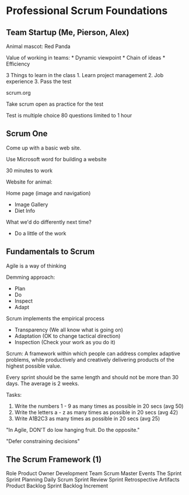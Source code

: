 # Professional Scrum Foundations

## Team Startup (Me, Pierson, Alex)

Animal mascot: Red Panda

Value of working in teams:
	* Dynamic viewpoint
	* Chain of ideas
	* Efficiency

3 Things to learn in the class
	1. Learn project management
	2. Job experience
	3. Pass the test

scrum.org

Take scrum open as practice for the test

Test is multiple choice 80 questions limited to 1 hour

## Scrum One

Come up with a basic web site.

Use Microsoft word for building a website

30 minutes to work

Website for animal:

Home page (image and navigation)
 - Image Gallery
 - Diet Info

What we'd do differently next time?
 - Do a little of the work

## Fundamentals to Scrum

Agile is a way of thinking

Demming approach:

  * Plan
  * Do
  * Inspect
  * Adapt

Scrum implements the empirical process

  * Transparency (We all know what is going on)
  * Adaptation (OK to change tactical direction)
  * Inspection (Check your work as you do it)

Scrum: A framework within which people can address complex adaptive problems, while productively and creatively delivering products of the highest possible value.

Every sprint should be the same length and should not be more than 30 days. The average is 2 weeks.

Tasks: 

  1. Write the numbers 1 - 9 as many times as possible in 20 secs (avg 50)
  2. Write the letters a - z as many times as possible in 20 secs (avg 42)
  3. Write A1B2C3 as many times as possible in 20 secs (avg 25)

"In Agile, DON'T do low hanging fruit. Do the opposite."

"Defer constraining decisions"

## The Scrum Framework (1)

Role
	Product Owner
	Development Team
	Scrum Master
Events
	The Sprint
	Sprint Planning
	Daily Scrum
	Sprint Review
	Sprint Retrospective
Artifacts
	Product Backlog
	Sprint Backlog
	Increment